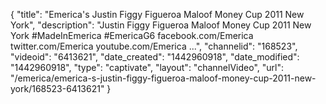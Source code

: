 {
    "title": "Emerica's Justin Figgy Figueroa Maloof Money Cup 2011 New York",
    "description": "Justin Figgy Figueroa Maloof Money Cup 2011 New York #MadeInEmerica #EmericaG6 facebook.com\/Emerica twitter.com\/Emerica youtube.com\/Emerica ...",
    "channelid": "168523",
    "videoid": "6413621",
    "date_created": "1442960918",
    "date_modified": "1442960918",
    "type": "captivate",
    "layout": "channelVideo",
    "url": "\/emerica\/emerica-s-justin-figgy-figueroa-maloof-money-cup-2011-new-york\/168523-6413621"
}